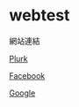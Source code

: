 # webtest
網站連結

<a href="http://www.plurk.com/top/#?lang=zh">Plurk</a>

<a href="https://www.facebook.com/">Facebook</a>

<a href="https://www.google.com.tw/">Google</a>
